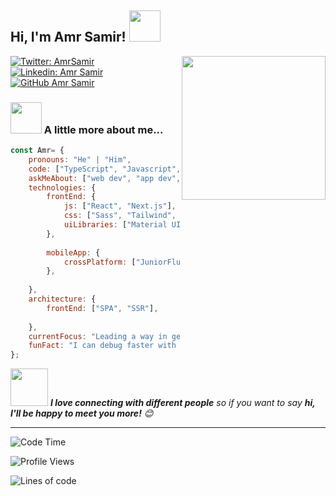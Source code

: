 <h2> Hi, I'm Amr Samir! <img src="https://media.giphy.com/media/mGcNjsfWAjY5AEZNw6/giphy.gif" width="50"></h2>
<img align='right' src="https://media.giphy.com/media/RbDKaczqWovIugyJmW/giphy.gif?cid=ecf05e47o62tkfix4mej2vs0zwdyl4n3qyb2ac9hoccarz55&ep=v1_gifs_search&rid=giphy.gif&ct=g" width="230">

[![Twitter: AmrSamir](https://img.shields.io/twitter/follow/AmrSamir?style=social)](https://x.com/AmrSamir_hub)
[![Linkedin: Amr Samir](https://img.shields.io/badge/-Amr%20Samir-blue?style=flat-square&logo=Linkedin&logoColor=white&link=https://www.linkedin.com/in/amr-samir-a07790303)](https://www.linkedin.com/in/amr-samir-a07790303)
[![GitHub Amr Samir](https://img.shields.io/github/followers/AMrSamir-Official?label=follow&style=social)](https://github.com/AMrSamir-Official)


### <img src="https://media.giphy.com/media/VgCDAzcKvsR6OM0uWg/giphy.gif" width="50"> A little more about me...  

```javascript
const Amr= {
    pronouns: "He" | "Him",
    code: ["TypeScript", "Javascript", "Python", "Dart"],
    askMeAbout: ["web dev", "app dev",  "UI/UX", "tech trends"],
    technologies: {
        frontEnd: {
            js: ["React", "Next.js"],
            css: ["Sass", "Tailwind", "Bootstrap"],
            uiLibraries: ["Material UI", "Ant Design", "Chakra UI"],
        },
        
        mobileApp: {
            crossPlatform: ["JuniorFlutter"],
        },
      
    },
    architecture: {
        frontEnd: ["SPA", "SSR"],
     
    },
    currentFocus: "Leading a way in generative AI innovation",
    funFact: "I can debug faster with a coffee in hand!"
};
```

<img src="https://media.giphy.com/media/UttGj6RdxHlpkiWzEF/giphy.gif?cid=ecf05e47ry1dwurgt7z2pyd6d2w5yvupye5wutfw4w5rom3c&ep=v1_gifs_search&rid=giphy.gif&ct=g" width="60"> <em><b>I love connecting with different people</b> so if you want to say <b>hi, I'll be happy to meet you more!</b> 😊</em>

---
<!--START_SECTION:waka-->
![Code Time](http://img.shields.io/badge/Code%20Time-3%2C131%20hrs%2027%20mins-blue)

![Profile Views](http://img.shields.io/badge/Profile%20Views-851-blue)

![Lines of code](https://img.shields.io/badge/From%20Hello%20World%20I%27ve%20Written-6.7%20million%20lines%20of%20code-blue)
